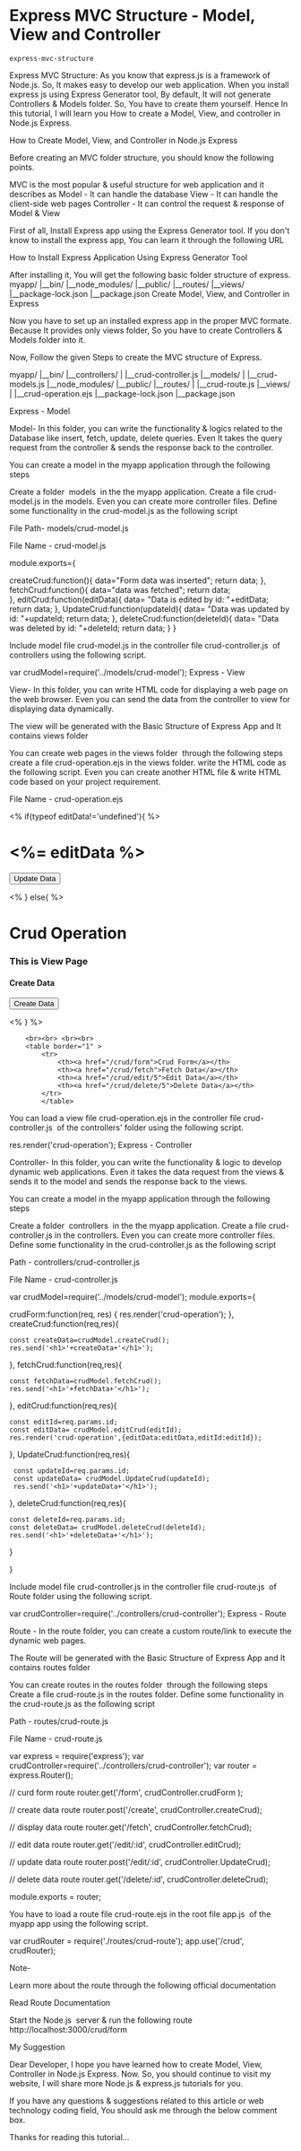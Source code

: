 # Express MVC Structure - Model, View and Controller
```
express-mvc-structure
```
Express MVC Structure: As you know that express.js is a framework of Node.js. So, It makes easy to develop our web application. When you install express js using Express Generator tool, By default, It will not generate Controllers & Models folder. So, You have to create them yourself. Hence In this tutorial, I will learn you How to create a Model, View, and controller in Node.js Express.

How to Create Model, View, and Controller in Node.js Express

Before creating an MVC folder structure, you should know the following points.

MVC is the most popular & useful structure for web application and it describes as
Model - It can handle the database
View - It can handle the client-side web pages
Controller - It can control the request & response of Model & View

First of all, Install Express app using the Express Generator tool. If you don't know to install the express app, You can learn it through the following URL

How to Install Express Application Using Express Generator Tool 

After installing it, You will get the following basic folder structure of express.
myapp/
  |__bin/
  |__node_modules/
  |__public/
  |__routes/
  |__views/
  |__package-lock.json
  |__package.json
Create Model, View, and Controller in Express

Now you have to set up an installed express app in the proper MVC formate. Because It provides only views folder, So you have to create Controllers & Models folder into it.

Now, Follow the given Steps to create the MVC structure of Express.

myapp/
  |__bin/
  |__controllers/
  |     |__crud-controller.js
  |__models/
  |     |__crud-models.js
  |__node_modules/
  |__public/
  |__routes/
  |     |__crud-route.js
  |__views/
  |     |__crud-operation.ejs
  |__package-lock.json
  |__package.json


Express - Model

Model- In this folder, you can write the functionality & logics related to the Database like insert, fetch, update, delete queries. Even It takes the query request from the controller & sends the response back to the controller.

You can create a model in the myapp application through the following steps

Create a folder  models  in the the myapp application.
Create a file crud-model.js in the models. Even you can create more controller files.
Define some functionality in the crud-model.js as the following script

File Path- models/crud-model.js

File Name - crud-model.js

module.exports={

   
  createCrud:function(){
       data="Form data was inserted";
       return data;
  },
  fetchCrud:function(){
    data="data was fetched";
    return data;   
  },
  editCrud:function(editData){
    data= "Data is edited by id: "+editData;
    return data; 
  },
  UpdateCrud:function(updateId){
    data= "Data was updated by id: "+updateId;
    return data; 
  },
  deleteCrud:function(deleteId){
    data= "Data was deleted by id: "+deleteId;
    return data; 
  }
}




Include model file crud-model.js in the controller file crud-controller.js  of controllers using the following script.

var crudModel=require('../models/crud-model');
Express - View

View- In this folder, you can write HTML code for displaying a web page on the web browser. Even you can send the data from the controller to view for displaying data dynamically.

The view will be generated with the Basic Structure of Express App and It contains views folder

You can create web pages in the views folder  through the following steps
create a file crud-operation.ejs in the views folder.
write the HTML code as the following script. Even you can create another HTML file & write HTML code based on your project requirement.

File Name - crud-operation.ejs

<!DOCTYPE html>
<html>
  <head>
    <title>CRUD Operation</title>
    <link rel='stylesheet' href='/stylesheets/style.css' />
    <style>
        table, td, th {  
          border: 1px solid #ddd;
          text-align: left;}
        table {
          border-collapse: collapse;
          width: 50%;}
        .table-data{
          position: relative;
          left:150px;
          top:100px;}
        th, td {
          padding: 15px;}
        </style>
  </head>
  <body>
    <% if(typeof editData!='undefined'){ %>
        <h1><%= editData %></h1>
        <form method="POST" action="/crud/edit/<%=editId %>">
            <input type="submit" value="Update Data">
        </form>
        <% } else{ %>
            <h1>Crud Operation</h1>
            <h3>This is View Page</h3>
            <h4>Create Data</h4>
            <form method="POST" action="/crud/create">
                <input type="submit" value="Create Data">
            </form>
        <% } %>

        <br><br> <br><br>
        <table border="1" >
            <tr>
                <th><a href="/crud/form">Crud Form</a></th>
                <th><a href="/crud/fetch">Fetch Data</a></th>
                <th><a href="/crud/edit/5">Edit Data</a></th>
                <th><a href="/crud/delete/5">Delete Data</a></th>
            </tr>
            </table>
  </body>
</html>




You can load a view file crud-operation.ejs in the controller file crud-controller.js  of the controllers' folder using the following script.

 res.render('crud-operation');
Express - Controller

Controller- In this folder, you can write the functionality & logic to develop dynamic web applications. Even it takes the data request from the views & sends it to the model and sends the response back to the views.

You can create a model in the myapp application through the following steps

Create a folder  controllers  in the the myapp application.
Create a file crud-controller.js in the controllers. Even you can create more controller files.
Define some functionality in the crud-controller.js as the following script

Path - controllers/crud-controller.js

File Name - crud-controller.js

var crudModel=require('../models/crud-model');
module.exports={

 crudForm:function(req, res) {
    res.render('crud-operation');
},
createCrud:function(req,res){

    const createData=crudModel.createCrud();
    res.send('<h1>'+createData+'</h1>');

},
fetchCrud:function(req,res){
   
    const fetchData=crudModel.fetchCrud();
    res.send('<h1>'+fetchData+'</h1>');
    
},
editCrud:function(req,res){

    const editId=req.params.id;
    const editData= crudModel.editCrud(editId);
    res.render('crud-operation',{editData:editData,editId:editId});
},
UpdateCrud:function(req,res){

     const updateId=req.params.id;
     const updateData= crudModel.UpdateCrud(updateId);
     res.send('<h1>'+updateData+'</h1>');

},
deleteCrud:function(req,res){

    const deleteId=req.params.id;
    const deleteData= crudModel.deleteCrud(deleteId);
    res.send('<h1>'+deleteData+'</h1>');

}

}




Include model file crud-controller.js in the controller file crud-route.js  of Route folder using the following script.

var crudController=require('../controllers/crud-controller');
Express - Route

Route - In the route folder, you can create a custom route/link to execute the dynamic web pages.

The Route will be generated with the Basic Structure of Express App and It contains routes folder

You can create routes in the routes folder  through the following steps
Create a file crud-route.js in the routes folder.
Define some functionality in the crud-route.js as the following script

Path - routes/crud-route.js

File Name - crud-route.js

var express = require('express');
var crudController=require('../controllers/crud-controller');
var router = express.Router();

// curd form route
router.get('/form', crudController.crudForm );

// create data route
router.post('/create', crudController.createCrud);

// display data route
router.get('/fetch', crudController.fetchCrud);

// edit data route
router.get('/edit/:id', crudController.editCrud);

// update data route
router.post('/edit/:id', crudController.UpdateCrud);

// delete data route
router.get('/delete/:id', crudController.deleteCrud);

module.exports = router;




You have to load a route file crud-route.ejs in the root file app.js  of the myapp app using the following script.

var crudRouter = require('./routes/crud-route');
app.use('/crud', crudRouter);

Note-

Learn more about the route through the following official documentation

Read Route Documentation

Start the Node.js  server & run the following route
http://localhost:3000/crud/form




My Suggestion

Dear Developer, I hope you have learned how to create Model, View, Controller in Node.js Express. Now. So, you should continue to visit my website, I will share more Node.js & express.js tutorials for you.

If you have any questions & suggestions related to this article or web technology coding field, You should ask me through the below comment box.

Thanks for reading this tutorial…
